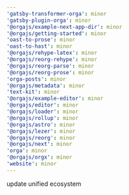 ```yaml
---
'gatsby-transformer-orga': minor
'gatsby-plugin-orga': minor
'@orgajs/example-next-app-dir': minor
'@orgajs/getting-started': minor
'oast-to-prose': minor
'oast-to-hast': minor
'@orgajs/rehype-latex': minor
'@orgajs/reorg-rehype': minor
'@orgajs/reorg-parse': minor
'@orgajs/reorg-prose': minor
'orga-posts': minor
'@orgajs/metadata': minor
'text-kit': minor
'@orgajs/example-editor': minor
'@orgajs/editor': minor
'@orgajs/loader': minor
'@orgajs/rollup': minor
'@orgajs/astro': minor
'@orgajs/lezer': minor
'@orgajs/reorg': minor
'@orgajs/next': minor
'orga': minor
'@orgajs/orgx': minor
'website': minor
---
```


update unified ecosystem
